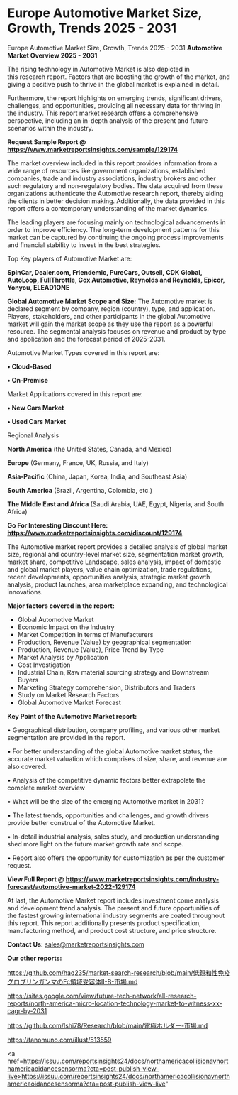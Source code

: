 # Europe Automotive Market Size, Growth, Trends 2025 - 2031
Europe Automotive Market Size, Growth, Trends 2025 - 2031
<Strong> Automotive Market Overview 2025 - 2031</strong>

The rising technology in Automotive Market is also depicted in this research report. Factors that are boosting the growth of the market, and giving a positive push to thrive in the global market is explained in detail.

Furthermore, the report highlights on emerging trends, significant drivers, challenges, and opportunities, providing all necessary data for thriving in the industry. This report market research offers a comprehensive perspective, including an in-depth analysis of the present and future scenarios within the industry.

<strong>Request Sample Report @ <a href=https://www.marketreportsinsights.com/sample/129174>https://www.marketreportsinsights.com/sample/129174</a></strong>

The market overview included in this report provides information from a wide range of resources like government organizations, established companies, trade and industry associations, industry brokers and other such regulatory and non-regulatory bodies. The data acquired from these organizations authenticate the Automotive research report, thereby aiding the clients in better decision making. Additionally, the data provided in this report offers a contemporary understanding of the market dynamics.

The leading players are focusing mainly on technological advancements in order to improve efficiency. The long-term development patterns for this market can be captured by continuing the ongoing process improvements and financial stability to invest in the best strategies.

Top Key players of Automotive Market are:

<strong>SpinCar, Dealer.com, Friendemic, PureCars, Outsell, CDK Global, AutoLoop, FullThrottle, Cox Automotive, Reynolds and Reynolds, Epicor, Yonyou, ELEAD1ONE</strong>

<strong><b>Global Automotive Market Scope and Size:</b></strong>
The Automotive market is declared segment by company, region (country), type, and application. Players, stakeholders, and other participants in the global Automotive market will gain the market scope as they use the report as a powerful resource. The segmental analysis focuses on revenue and product by type and application and the forecast period of 2025-2031.

Automotive Market Types covered in this report are:

<strong>• Cloud-Based

• On-Premise</strong>

Market Applications covered in this report are:

<strong>• New Cars Market

• Used Cars Market</strong> 

Regional Analysis

<strong>North America</strong> (the United States, Canada, and Mexico)

<strong>Europe</strong> (Germany, France, UK, Russia, and Italy)

<strong>Asia-Pacific</strong> (China, Japan, Korea, India, and Southeast Asia)

<strong>South America</strong> (Brazil, Argentina, Colombia, etc.)

<strong>The Middle East and Africa</strong> (Saudi Arabia, UAE, Egypt, Nigeria, and South Africa)

<strong>Go For Interesting Discount Here: <a href=https://www.marketreportsinsights.com/discount/129174>https://www.marketreportsinsights.com/discount/129174</a></strong>

The Automotive market report provides a detailed analysis of global market size, regional and country-level market size, segmentation market growth, market share, competitive Landscape, sales analysis, impact of domestic and global market players, value chain optimization, trade regulations, recent developments, opportunities analysis, strategic market growth analysis, product launches, area marketplace expanding, and technological innovations.

<strong><b>Major factors covered in the report:</b></strong>
<ul>
  <li>Global Automotive Market </li>
  <li>Economic Impact on the Industry</li>
  <li>Market Competition in terms of Manufacturers</li>
  <li>Production, Revenue (Value) by geographical segmentation</li>
  <li>Production, Revenue (Value), Price Trend by Type</li>
  <li>Market Analysis by Application</li>
  <li>Cost Investigation</li>
  <li>Industrial Chain, Raw material sourcing strategy and Downstream Buyers</li>
  <li>Marketing Strategy comprehension, Distributors and Traders</li>
  <li>Study on Market Research Factors</li>
  <li>Global Automotive Market Forecast</li>
</ul>

<strong><b>Key Point of the Automotive Market report:</b></strong>

• Geographical distribution, company profiling, and various other market segmentation are provided in the report.

• For better understanding of the global Automotive market status, the accurate market valuation which comprises of size, share, and revenue are also covered.

• Analysis of the competitive dynamic factors better extrapolate the complete market overview

• What will be the size of the emerging Automotive market in 2031?

• The latest trends, opportunities and challenges, and growth drivers provide better construal of the Automotive Market.

• In-detail industrial analysis, sales study, and production understanding shed more light on the future market growth rate and scope.

• Report also offers the opportunity for customization as per the customer request.

<strong><b>View Full Report @ <a href=https://www.marketreportsinsights.com/industry-forecast/automotive-market-2022-129174>https://www.marketreportsinsights.com/industry-forecast/automotive-market-2022-129174</a></b></strong>


At last, the Automotive Market report includes investment come analysis and development trend analysis. The present and future opportunities of the fastest growing international industry segments are coated throughout this report. This report additionally presents product specification, manufacturing method, and product cost structure, and price structure.

<strong>Contact Us:</strong>
sales@marketreportsinsights.com

<strong>Our other reports:</strong>

<a href=https://github.com/haq235/market-search-research/blob/main/低親和性免疫グロブリンガンマのFc領域受容体II-B-市場.md>https://github.com/haq235/market-search-research/blob/main/低親和性免疫グロブリンガンマのFc領域受容体II-B-市場.md</a>

<a href=https://sites.google.com/view/future-tech-network/all-research-reports/north-america-micro-location-technology-market-to-witness-xx-cagr-by-2031>https://sites.google.com/view/future-tech-network/all-research-reports/north-america-micro-location-technology-market-to-witness-xx-cagr-by-2031</a>

<a href=https://github.com/Ishi78/Research/blob/main/電極ホルダー-市場.md>https://github.com/Ishi78/Research/blob/main/電極ホルダー-市場.md</a>

<a href=https://tanomuno.com/illust/513559>https://tanomuno.com/illust/513559</a>

<a href=https://issuu.com/reportsinsights24/docs/northamericacollisionavnorthamericaoidancesensorma?cta=post-publish-view-live>https://issuu.com/reportsinsights24/docs/northamericacollisionavnorthamericaoidancesensorma?cta=post-publish-view-live</a>"
